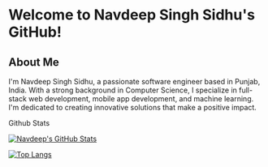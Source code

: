 # Welcome to Navdeep Singh Sidhu's GitHub!

## About Me
I'm Navdeep Singh Sidhu, a passionate software engineer based in Punjab, India. With a strong background in Computer Science, I specialize in full-stack web development, mobile app development, and machine learning. I'm dedicated to creating innovative solutions that make a positive impact.





Github Stats

[![Navdeep's GitHub Stats](https://github-readme-stats.vercel.app/api?username=navdeepsingh112&theme=dark&show_icons=true)](https://github.com/navdeepsingh112)

[![Top Langs](https://github-readme-stats.vercel.app/api/top-langs/?username=navdeepsingh112&layout=compact&theme=dark)](https://github.com/navdeepsingh112)

